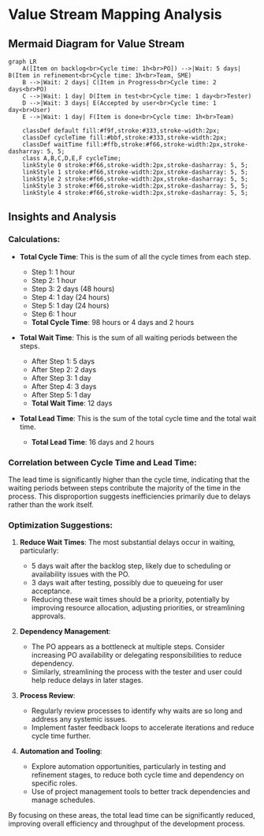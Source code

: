 
# Value Stream Mapping Analysis

## Mermaid Diagram for Value Stream

```mermaid
graph LR
    A([Item on backlog<br>Cycle time: 1h<br>PO]) -->|Wait: 5 days| B(Item in refinement<br>Cycle time: 1h<br>Team, SME)
    B -->|Wait: 2 days| C(Item in Progress<br>Cycle time: 2 days<br>PO)
    C -->|Wait: 1 day| D(Item in test<br>Cycle time: 1 day<br>Tester)
    D -->|Wait: 3 days| E(Accepted by user<br>Cycle time: 1 day<br>User)
    E -->|Wait: 1 day| F(Item is done<br>Cycle time: 1h<br>Team)

    classDef default fill:#f9f,stroke:#333,stroke-width:2px;
    classDef cycleTime fill:#bbf,stroke:#333,stroke-width:2px;
    classDef waitTime fill:#ffb,stroke:#f66,stroke-width:2px,stroke-dasharray: 5, 5;
    class A,B,C,D,E,F cycleTime;
    linkStyle 0 stroke:#f66,stroke-width:2px,stroke-dasharray: 5, 5;
    linkStyle 1 stroke:#f66,stroke-width:2px,stroke-dasharray: 5, 5;
    linkStyle 2 stroke:#f66,stroke-width:2px,stroke-dasharray: 5, 5;
    linkStyle 3 stroke:#f66,stroke-width:2px,stroke-dasharray: 5, 5;
    linkStyle 4 stroke:#f66,stroke-width:2px,stroke-dasharray: 5, 5;
```

## Insights and Analysis

### Calculations:

- **Total Cycle Time**: This is the sum of all the cycle times from each step.
  - Step 1: 1 hour
  - Step 2: 1 hour
  - Step 3: 2 days (48 hours)
  - Step 4: 1 day (24 hours)
  - Step 5: 1 day (24 hours)
  - Step 6: 1 hour
  - **Total Cycle Time**: 98 hours or 4 days and 2 hours

- **Total Wait Time**: This is the sum of all waiting periods between the steps.
  - After Step 1: 5 days
  - After Step 2: 2 days
  - After Step 3: 1 day
  - After Step 4: 3 days
  - After Step 5: 1 day
  - **Total Wait Time**: 12 days

- **Total Lead Time**: This is the sum of the total cycle time and the total wait time.
  - **Total Lead Time**: 16 days and 2 hours

### Correlation between Cycle Time and Lead Time:

The lead time is significantly higher than the cycle time, indicating that the waiting periods between steps contribute the majority of the time in the process. This disproportion suggests inefficiencies primarily due to delays rather than the work itself.

### Optimization Suggestions:

1. **Reduce Wait Times**: The most substantial delays occur in waiting, particularly:
   - 5 days wait after the backlog step, likely due to scheduling or availability issues with the PO.
   - 3 days wait after testing, possibly due to queueing for user acceptance.
   - Reducing these wait times should be a priority, potentially by improving resource allocation, adjusting priorities, or streamlining approvals.

2. **Dependency Management**: 
   - The PO appears as a bottleneck at multiple steps. Consider increasing PO availability or delegating responsibilities to reduce dependency.
   - Similarly, streamlining the process with the tester and user could help reduce delays in later stages.

3. **Process Review**: 
   - Regularly review processes to identify why waits are so long and address any systemic issues.
   - Implement faster feedback loops to accelerate iterations and reduce cycle time further.

4. **Automation and Tooling**:
   - Explore automation opportunities, particularly in testing and refinement stages, to reduce both cycle time and dependency on specific roles.
   - Use of project management tools to better track dependencies and manage schedules.

By focusing on these areas, the total lead time can be significantly reduced, improving overall efficiency and throughput of the development process.
